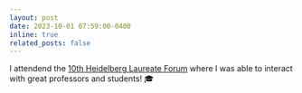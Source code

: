```yaml
---
layout: post
date: 2023-10-01 07:59:00-0400
inline: true
related_posts: false
---
```


I attendend the [10th Heidelberg Laureate Forum](https://www.heidelberg-laureate-forum.org) where I was able to interact with great professors and students! :mortar_board: 
